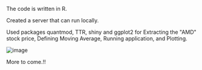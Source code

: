 The code is written in R.

Created a server that can run locally.

Used packages quantmod, TTR, shiny and ggplot2 for Extracting the "AMD" stock price, Defining Moving Average, Running application, and Plotting.

![image](https://github.com/user-attachments/assets/bda71a3d-a8fe-48e5-83d5-42ef0303b13b)

More to come.!!
